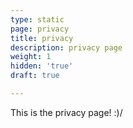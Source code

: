 ```yaml
---
type: static
page: privacy
title: privacy
description: privacy page
weight: 1
hidden: 'true'
draft: true

---
```

This is the privacy page! :)/